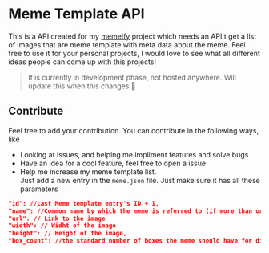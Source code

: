 # Meme Template API

This is a API created for my [memeify](https://github.com/jai-dewani/memeify) project which needs an API t get a list of images that are meme template with meta data about the meme. Feel free to use it for your personal projects, I would love to see what all different ideas people can come up with this projects! 

> It is currently in development phase, not hosted anywhere. Will update this when this changes 🤞

## Contribute 

Feel free to add your contribution. You can contribute in the following ways, like 

- Looking at Issues, and helping me impliment features and solve bugs 
- Have an idea for a cool feature, feel free to open a issue
- Help me increase my meme template list.  
Just add a new entry in the `meme.json` file. Just make sure it has all these parameters
```json 
"id": //Last Meme template entry's ID + 1,
"name": //Common name by which the meme is referred to (if more than one, seprate them using comma),
"url": // Link to the image
"width": // Widht of the image 
"height": // Height of the image,
"box_count": //the standard number of boxes the meme should have for dialogues
```

